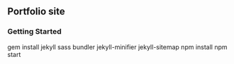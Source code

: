 ## Portfolio site 
### Getting Started
gem install jekyll sass bundler jekyll-minifier jekyll-sitemap
npm install
npm start
